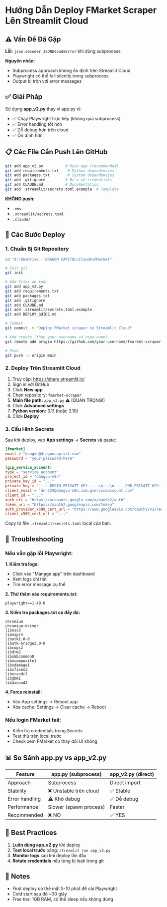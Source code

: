 # Hướng Dẫn Deploy FMarket Scraper Lên Streamlit Cloud

## ⚠️ Vấn Đề Đã Gặp

**Lỗi:** `json.decoder.JSONDecodeError` khi dùng subprocess

**Nguyên nhân:**
- Subprocess approach không ổn định trên Streamlit Cloud
- Playwright có thể fail silently trong subprocess
- Output bị trộn với error messages

## ✅ Giải Pháp

Sử dụng **app_v2.py** thay vì app.py vì:
- ✅ Chạy Playwright trực tiếp (không qua subprocess)
- ✅ Error handling tốt hơn
- ✅ Dễ debug hơn trên cloud
- ✅ Ổn định hơn

## 📋 Các File Cần Push Lên GitHub

```bash
git add app_v2.py          # Main app (recommended)
git add requirements.txt    # Python dependencies
git add packages.txt        # System dependencies
git add .gitignore         # Bảo vệ credentials
git add CLAUDE.md          # Documentation
git add .streamlit/secrets.toml.example  # Template
```

**KHÔNG push:**
- `.env`
- `.streamlit/secrets.toml`
- `.claude/`

## 🚀 Các Bước Deploy

### 1. Chuẩn Bị Git Repository

```bash
cd "d:\OneDrive - DRAGON CAPITAL\Claude\FMarket"

# Init git
git init

# Add files an toàn
git add app_v2.py
git add requirements.txt
git add packages.txt
git add .gitignore
git add CLAUDE.md
git add .streamlit/secrets.toml.example
git add DEPLOY_GUIDE.md

# Commit
git commit -m "Deploy FMarket scraper to Streamlit Cloud"

# Add remote (thay your-username và repo-name)
git remote add origin https://github.com/your-username/fmarket-scraper.git

# Push
git push -u origin main
```

### 2. Deploy Trên Streamlit Cloud

1. Truy cập: https://share.streamlit.io/
2. Sign in với GitHub
3. Click **New app**
4. Chọn repository: `fmarket-scraper`
5. **Main file path:** `app_v2.py` ⚠️ (QUAN TRỌNG!)
6. Click **Advanced settings**
7. **Python version:** 3.11 (hoặc 3.10)
8. Click **Deploy**

### 3. Cấu Hình Secrets

Sau khi deploy, vào **App settings** → **Secrets** và paste:

```toml
[fmarket]
email = "dangvu@dragoncapital.com"
password = "your-password-here"

[gcp_service_account]
type = "service_account"
project_id = "dangvu-n8n"
private_key_id = "..."
private_key = "-----BEGIN PRIVATE KEY-----\n...\n-----END PRIVATE KEY-----\n"
client_email = "dc-324@dangvu-n8n.iam.gserviceaccount.com"
client_id = "..."
auth_uri = "https://accounts.google.com/o/oauth2/auth"
token_uri = "https://oauth2.googleapis.com/token"
auth_provider_x509_cert_url = "https://www.googleapis.com/oauth2/v1/certs"
client_x509_cert_url = "..."
```

Copy từ file `.streamlit/secrets.toml` local của bạn.

## 🔧 Troubleshooting

### Nếu vẫn gặp lỗi Playwright:

**1. Kiểm tra logs:**
- Click vào "Manage app" trên dashboard
- Xem logs chi tiết
- Tìm error message cụ thể

**2. Thử thêm vào requirements.txt:**
```
playwright==1.40.0
```

**3. Kiểm tra packages.txt có đầy đủ:**
```
chromium
chromium-driver
libnss3
libnspr4
libatk1.0-0
libatk-bridge2.0-0
libcups2
libdrm2
libxkbcommon0
libxcomposite1
libxdamage1
libxfixes3
libxrandr2
libgbm1
libasound2
```

**4. Force reinstall:**
- Vào App settings → Reboot app
- Xóa cache: Settings → Clear cache → Reboot

### Nếu login FMarket fail:

- Kiểm tra credentials trong Secrets
- Test thử trên local trước
- Check xem FMarket có thay đổi UI không

## 📊 So Sánh app.py vs app_v2.py

| Feature | app.py (subprocess) | app_v2.py (direct) |
|---------|-------------------|-------------------|
| Approach | Subprocess | Direct import |
| Stability | ❌ Unstable trên cloud | ✅ Stable |
| Error handling | ⚠️ Khó debug | ✅ Dễ debug |
| Performance | Slower (spawn process) | Faster |
| Recommended | ❌ NO | ✅ YES |

## 🎯 Best Practices

1. **Luôn dùng app_v2.py** khi deploy
2. **Test local trước** bằng: `streamlit run app_v2.py`
3. **Monitor logs** sau khi deploy lần đầu
4. **Rotate credentials** nếu từng bị leak trong git

## 📝 Notes

- First deploy có thể mất 5-10 phút để cài Playwright
- Cold start sau đó ~30 giây
- Free tier: 1GB RAM, có thể sleep nếu không dùng
